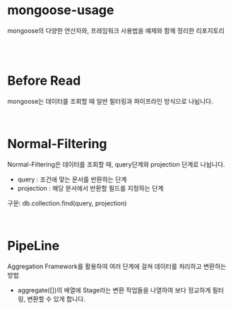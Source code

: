 # mongoose-usage
mongoose의 다양한 연산자와, 프레임워크 사용법을 예제와 함께 정리한 리포지토리

</br>
</br>

# Before Read

mongoose는 데이터를 조회할 때 일반 필터링과 파이프라인 방식으로 나뉩니다.

</br>

# Normal-Filtering

Normal-Filtering은 데이터를 조회할 때, query단계와 projection 단계로 나뉩니다.

- query : 조건에 맞는 문서를 반환하는 단계
- projection : 해당 문서에서 반환할 필드를 지정하는 단계

구문: db.collection.find(query, projection)

</br>

# PipeLine

Aggregation Framework를 활용하여 여러 단계에 걸쳐 데이터를 처리하고 변환하는 방법

- aggregate([])의 배열에 Stage라는 변환 작업들을 나열하여 보다 정교하게 필터링, 변환할 수 있게 합니다.
